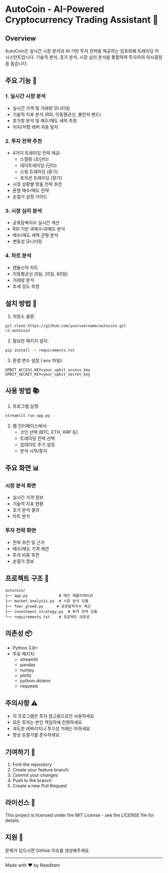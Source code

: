 # AutoCoin - AI-Powered Cryptocurrency Trading Assistant 🚀

## Overview

AutoCoin은 실시간 시장 분석과 AI 기반 투자 전략을 제공하는 암호화폐 트레이딩 어시스턴트입니다. 기술적 분석, 호가 분석, 시장 심리 분석을 통합하여 투자자의 의사결정을 돕습니다.

## 주요 기능 🌟

### 1. 실시간 시장 분석
- 실시간 가격 및 거래량 모니터링
- 기술적 지표 분석 (RSI, 이동평균선, 볼린저 밴드)
- 호가창 분석 및 매수/매도 세력 측정
- 지지/저항 레버 자동 탐지

### 2. 투자 전략 추천
- 4가지 트레이딩 전략 제공:
  - 스캘핑 (초단타)
  - 데이트레이딩 (단타)
  - 스윙 트레이딩 (중기)
  - 포지션 트레이딩 (장기)
- 시장 상황별 맞춤 전략 추천
- 분할 매수/매도 전략
- 손절가 설정 가이드

### 3. 시장 심리 분석
- 공포탐욕지수 실시간 계산
- RSI 기반 과매수/과매도 분석
- 매수/매도 세력 균형 분석
- 변동성 모니터링

### 4. 차트 분석
- 캔들스틱 차트
- 이동평균선 (5일, 20일, 60일)
- 거래량 분석
- 추세 강도 측정

## 설치 방법 🔧

1. 저장소 클론:
```bash
git clone https://github.com/yourusername/autocoin.git
cd autocoin
```

2. 필요한 패키지 설치:
```bash
pip install -r requirements.txt
```

3. 환경 변수 설정 (.env 파일):
```env
UPBIT_ACCESS_KEY=your_upbit_access_key
UPBIT_SECRET_KEY=your_upbit_secret_key
```

## 사용 방법 📚

1. 프로그램 실행:
```bash
streamlit run app.py
```

2. 웹 인터페이스에서:
   - 코인 선택 (BTC, ETH, XRP 등)
   - 트레이딩 전략 선택
   - 업데이트 주기 설정
   - 분석 시작/중지

## 주요 화면 📊

### 시장 분석 화면
- 실시간 가격 정보
- 기술적 지표 현황
- 호가 분석 결과
- 차트 분석

### 투자 전략 화면
- 전략 추천 및 근거
- 매수/매도 가격 제안
- 투자 비중 추천
- 손절가 정보

## 프로젝트 구조 📁

```
autocoin/
├── app.py              # 메인 애플리케이션
├── market_analysis.py  # 시장 분석 모듈
├── fear_greed.py      # 공포탐욕지수 계산
├── investment_strategy.py  # 투자 전략 모듈
└── requirements.txt    # 프로젝트 의존성
```

## 의존성 📦

- Python 3.8+
- 주요 패키지:
  - streamlit
  - pandas
  - numpy
  - plotly
  - python-dotenv
  - requests

## 주의사항 ⚠️

- 이 프로그램은 투자 참고용으로만 사용하세요
- 모든 투자는 본인 책임하에 진행하세요
- 과도한 레버리지나 투기성 거래는 피하세요
- 항상 손절가를 준수하세요

## 기여하기 🤝

1. Fork the repository
2. Create your feature branch
3. Commit your changes
4. Push to the branch
5. Create a new Pull Request

## 라이선스 📄

This project is licensed under the MIT License - see the LICENSE file for details.

## 지원 💬

문제가 있으시면 GitHub 이슈를 생성해주세요.

---
Made with ❤️ by Needitem